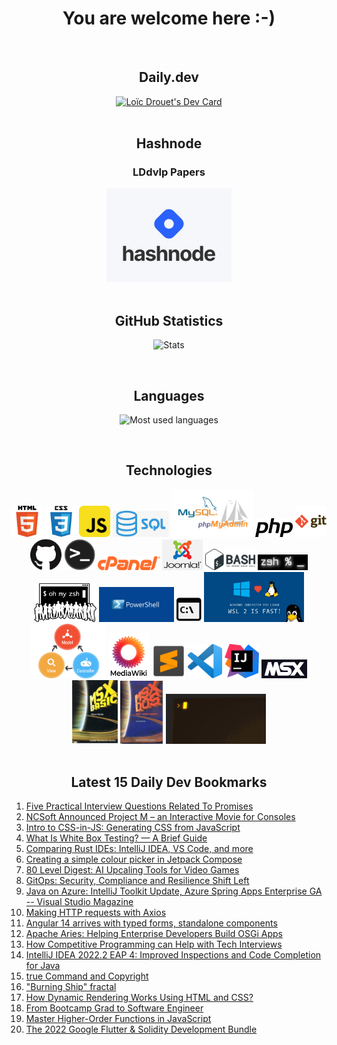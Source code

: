 <h1 align="center"> You are welcome here :-)</h1>

<br />

<div align="center">
    <h2>Daily.dev</h2>    
    <a href="https://app.daily.dev/LDdvlp">
        <img
            src="https://api.daily.dev/devcards/6a2db644d7b342d5924aa8a261fc3c97.png?r=d2h" width="400"
            alt="Loïc Drouet's Dev Card" 
        />
    </a>
</div>

<br />

<div align="center">
    <h2>Hashnode</h2>
    <h3>LDdvlp Papers</h3>
    <a href="https://lddvlp.hashnode.dev/">
        <img 
            src="/images/00-hashnode-logo.jfif" 
            width="200" alt="LDdvlp Papers" 
        />
    </a>
</div>

<br />

<div align="center">
    <h2>GitHub Statistics</h2>
    
![Stats](https://github-readme-stats.vercel.app/api?username=lddvlp&show_icons=true&theme=radical&count_private=true)

</div>

<br />

<div align="center">
    <h2>Languages</h2>

![Most used languages](https://github-readme-stats.vercel.app/api/top-langs/?username=lddvlp)

</div>

<br />

<div align="center">
    <h2>Technologies</h2>

<!-- Image #01    -->
<img alt="HTML5" width="50px" src="https://raw.githubusercontent.com/github/explore/80688e429a7d4ef2fca1e82350fe8e3517d3494d/topics/html/html.png" />

<!-- Image #02    -->
<img alt="CSS3" width="50px" src="https://raw.githubusercontent.com/github/explore/80688e429a7d4ef2fca1e82350fe8e3517d3494d/topics/css/css.png" />

<!-- Image #03    -->
<img alt="JavaScript" width="50px"   src="/images/03-javascript-logo.png" />

<!-- Image #04    -->
<img alt="SQL" width="90px" src="/images/04-sql-logo.jpg" />

<!-- Image #05    -->
<img alt="phpMyAdmin-MySQL" width="130px" src="/images/05-phpmyadmin-mysql-logo.png" />

<!-- Image #06    -->
<img alt="PHP" width="60px" src="/images/06-php-logo-alt.png" />

<!-- Image #07    -->
<img alt="Git" width="50px" src="https://raw.githubusercontent.com/github/explore/80688e429a7d4ef2fca1e82350fe8e3517d3494d/topics/git/git.png" />

<!-- Image #08    -->
<img alt="GitHub" width="50px" src="https://raw.githubusercontent.com/github/explore/78df643247d429f6cc873026c0622819ad797942/topics/github/github.png" />

<!-- Image #09    -->
<img alt="Shell" width="50px" src="https://raw.githubusercontent.com/github/explore/80688e429a7d4ef2fca1e82350fe8e3517d3494d/topics/terminal/terminal.png" />

<!-- Image #10    -->
<img alt="cPanel" width="100px" src="/images/10-cpanel-logo.png" />

<!-- Image #11    -->
<img alt="Joomla!" width="65px" src="/images/11-joomla-logo.png" />

<!-- Image #12    -->
<img alt="Bash" width="80px" src="/images/12-bash-logo.png" />

<!-- Image #13    -->
<img alt="Zsh" width="80px" src="/images/13-zsh-logo.gif" />

<!-- Image #14    -->
<img alt="Oh My Zsh" width="100px" src="/images/14-oh_my_zsh-logo.png" />

<!-- Image #15    -->
<img alt="PowerShell" width="120px" src="/images/15-powershell-logo.jpg" />

<!-- Image #16    -->
<img alt="cmd" width="40px" src="/images/16-cmd-logo.png" />

<!-- Image #17    -->
<img alt="WSL2" width="160px" src="/images/17-wsl2-logo.jpg" />

<!-- Image #18    -->
<img alt="MVC" width="120px" src="/images/18-mvc-logo.jpg" />

<!-- Image #19    -->
<img alt="MediaWiki" width="65px" src="/images/19-mediawiki-logo.png" />

<!-- Image #90    -->
<img alt="Sublime Text" width="55px" src="/images/90-sublime_text-logo.png" />

<!-- Image #91    -->
<img alt="VS Code" width="55px" src="/images/91-vs_code-logo.png" />

<!-- Image #92    -->
<img alt="IntelliJ IDEA" width="55px" src="/images/92-intellij_idea.png" />

<!-- Image #95   -->
<img alt="MSX" width="73px" src="/images/95-msx-logo.png" />

<!-- Image #96    -->
<img alt="MSX-BASIC" width="73px" src="/images/96-msx_ basic-logo.jfif" />

<!-- Image #97    -->
<img alt="MSX-DOS" width="69px" src="/images/97-msx_dos-logo.jpg" />

<!-- Image #99    -->
<img alt="Amber Terminal" width="160px" src="/images/98-amber_terminal.gif" />

</div>

<br />

<div align="center">
    <h2>Latest 15 Daily Dev Bookmarks</h2>
</div>

<!-- daily.dev BOOKMARKS:START -->
1. [Five Practical Interview Questions Related To Promises](https://app.daily.dev/posts/PmolF8K76?utm_source=rss&utm_medium=bookmarks&utm_campaign=Yaq6rDv_C)
2. [NCSoft Announced Project M – an Interactive Movie for Consoles](https://app.daily.dev/posts/RN4pv_CJY?utm_source=rss&utm_medium=bookmarks&utm_campaign=Yaq6rDv_C)
3. [Intro to CSS-in-JS: Generating CSS from JavaScript](https://app.daily.dev/posts/pdbryABOW?utm_source=rss&utm_medium=bookmarks&utm_campaign=Yaq6rDv_C)
4. [What Is White Box Testing? — A Brief Guide](https://app.daily.dev/posts/GQyKTEFeI?utm_source=rss&utm_medium=bookmarks&utm_campaign=Yaq6rDv_C)
5. [Comparing Rust IDEs: IntelliJ IDEA, VS Code, and more](https://app.daily.dev/posts/9b8LUhF5O?utm_source=rss&utm_medium=bookmarks&utm_campaign=Yaq6rDv_C)
6. [Creating a simple colour picker in Jetpack Compose](https://app.daily.dev/posts/Riv2bH1gb?utm_source=rss&utm_medium=bookmarks&utm_campaign=Yaq6rDv_C)
7. [80 Level Digest: AI Upcaling Tools for Video Games](https://app.daily.dev/posts/z-fLnzIKD?utm_source=rss&utm_medium=bookmarks&utm_campaign=Yaq6rDv_C)
8. [GitOps: Security, Compliance and Resilience Shift Left](https://app.daily.dev/posts/3ty3yRz6w?utm_source=rss&utm_medium=bookmarks&utm_campaign=Yaq6rDv_C)
9. [Java on Azure: IntelliJ Toolkit Update, Azure Spring Apps Enterprise GA -- Visual Studio Magazine](https://app.daily.dev/posts/kXDen6DmX?utm_source=rss&utm_medium=bookmarks&utm_campaign=Yaq6rDv_C)
10. [Making HTTP requests with Axios](https://app.daily.dev/posts/b9k_c5wdx?utm_source=rss&utm_medium=bookmarks&utm_campaign=Yaq6rDv_C)
11. [Angular 14 arrives with typed forms, standalone components](https://app.daily.dev/posts/Zc7WgzZMm?utm_source=rss&utm_medium=bookmarks&utm_campaign=Yaq6rDv_C)
12. [Apache Aries: Helping Enterprise Developers Build OSGi Apps](https://app.daily.dev/posts/izG2FGo9o?utm_source=rss&utm_medium=bookmarks&utm_campaign=Yaq6rDv_C)
13. [How Competitive Programming can Help with Tech Interviews](https://app.daily.dev/posts/rrsDFNYBI?utm_source=rss&utm_medium=bookmarks&utm_campaign=Yaq6rDv_C)
14. [IntelliJ IDEA 2022.2 EAP 4: Improved Inspections and Code Completion for Java](https://app.daily.dev/posts/YWGgshC5e?utm_source=rss&utm_medium=bookmarks&utm_campaign=Yaq6rDv_C)
15. [true Command and Copyright](https://app.daily.dev/posts/411Wj0aF_?utm_source=rss&utm_medium=bookmarks&utm_campaign=Yaq6rDv_C)
16. [&quot;Burning Ship&quot; fractal](https://app.daily.dev/posts/4sZOFkyH2?utm_source=rss&utm_medium=bookmarks&utm_campaign=Yaq6rDv_C)
17. [How Dynamic Rendering Works Using HTML and CSS?](https://app.daily.dev/posts/-h3J79Hwf?utm_source=rss&utm_medium=bookmarks&utm_campaign=Yaq6rDv_C)
18. [From Bootcamp Grad to Software Engineer](https://app.daily.dev/posts/UZHVLVeg-?utm_source=rss&utm_medium=bookmarks&utm_campaign=Yaq6rDv_C)
19. [Master Higher-Order Functions in JavaScript](https://app.daily.dev/posts/Z3MI6O8AR?utm_source=rss&utm_medium=bookmarks&utm_campaign=Yaq6rDv_C)
20. [The 2022 Google Flutter &amp; Solidity Development Bundle](https://app.daily.dev/posts/LQ_PNFVtA?utm_source=rss&utm_medium=bookmarks&utm_campaign=Yaq6rDv_C)

<!-- daily.dev BOOKMARKS:END -->
